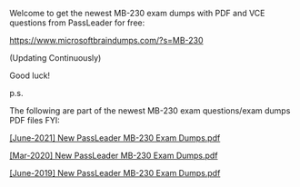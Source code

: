 Welcome to get the newest MB-230 exam dumps with PDF and VCE questions from PassLeader for free:

https://www.microsoftbraindumps.com/?s=MB-230

(Updating Continuously)

Good luck!

p.s.

The following are part of the newest MB-230 exam questions/exam dumps PDF files FYI:

[[June-2021] New PassLeader MB-230 Exam Dumps.pdf](https://github.com/MB-230-Exam-Dumps-PDF-VCE-Questions/MB-230-Exam-Dumps-PDF-VCE-Questions/files/6782138/June-2021.New.PassLeader.MB-230.Exam.Dumps.pdf)

[[Mar-2020] New PassLeader MB-230 Exam Dumps.pdf](https://github.com/MB-230-Exam-Dumps-PDF-VCE-Questions/MB-230-Exam-Dumps-PDF-VCE-Questions/files/6782139/Mar-2020.New.PassLeader.MB-230.Exam.Dumps.pdf)

[[June-2019] New PassLeader MB-230 Exam Dumps.pdf](https://github.com/MB-230-Exam-Dumps-PDF-VCE-Questions/MB-230-Exam-Dumps-PDF-VCE-Questions/files/6782140/June-2019.New.PassLeader.MB-230.Exam.Dumps.pdf)

